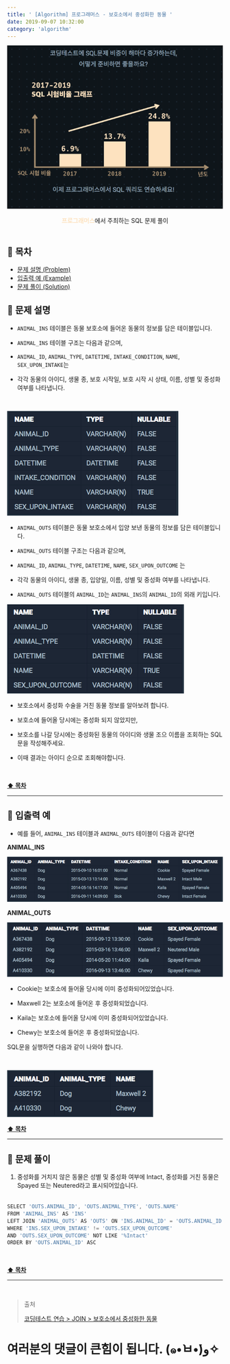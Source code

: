 ```yaml
---
title: ' [Algorithm] 프로그래머스 - 보호소에서 중성화한 동물 '
date: 2019-09-07 10:32:00
category: 'algorithm'
---
```


![](../../images/sql/logo.png)

<center><strong style="color:#FDE2BF">프로그래머스</strong>에서 주최하는 SQL 문제 풀이</center>

<br />

## **💎 목차**

- [문제 설명 (Problem)](#-문제-설명)
- [입출력 예 (Example)](#-입출력-예)
- [문제 풀이 (Solution)](#-문제-풀이)

## **📕 문제 설명**

- `ANIMAL_INS` 테이블은 동물 보호소에 들어온 동물의 정보를 담은 테이블입니다.

- `ANIMAL_INS` 테이블 구조는 다음과 같으며,

- `ANIMAL_ID`, `ANIMAL_TYPE`, `DATETIME`, `INTAKE_CONDITION`, `NAME`, `SEX_UPON_INTAKE`는

- 각각 동물의 아이디, 생물 종, 보호 시작일, 보호 시작 시 상태, 이름, 성별 및 중성화 여부를 나타냅니다.

<br />

![](../../images/sql/table.1.png)
<br />

- `ANIMAL_OUTS` 테이블은 동물 보호소에서 입양 보낸 동물의 정보를 담은 테이블입니다.

- `ANIMAL_OUTS` 테이블 구조는 다음과 같으며,

- `ANIMAL_ID`, `ANIMAL_TYPE`, `DATETIME`, `NAME`, `SEX_UPON_OUTCOME` 는

- 각각 동물의 아이디, 생물 종, 입양일, 이름, 성별 및 중성화 여부를 나타냅니다.

- `ANIMAL_OUTS` 테이블의 `ANIMAL_ID`는 `ANIMAL_INS`의 `ANIMAL_ID`의 외래 키입니다.

![](../../images/sql/table.2.png)
<br />

- 보호소에서 중성화 수술을 거친 동물 정보를 알아보려 합니다.

- 보호소에 들어올 당시에는 중성화 되지 않았지만,

- 보호소를 나갈 당시에는 중성화된 동물의 아이디와 생물 조으 이름을 조회하는 SQL문을 작성해주세요.

- 이때 결과는 아이디 순으로 조회해야합니다.

<br />

**[⬆ 목차](#-목차)**

---

## **📙 입출력 예**

- 예를 들어, `ANIMAL_INS` 테이블과 `ANIMAL_OUTS` 테이블이 다음과 같다면

**ANIMAL_INS**

![](../../images/sql/join/4-1.example.png)
<br />

**ANIMAL_OUTS**

![](../../images/sql/join/4-2.example.png)
<br />

- Cookie는 보호소에 들어올 당시에 이미 중성화되어있었습니다.

- Maxwell 2는 보호소에 들어온 후 중성화되었습니다.

- Kaila는 보호소에 들어올 당시에 이미 중성화되어있었습니다.

- Chewy는 보호소에 들어온 후 중성화되었습니다.

SQL문을 실행하면 다음과 같이 나와야 합니다.

<br />

![](../../images/sql/join/4-3.example.png)
<br />

**[⬆ 목차](#-목차)**

---

## **📘 문제 풀이**

1. 중성화를 거치지 않은 동물은 성별 및 중성화 여부에 Intact, 중성화를 거친 동물은 Spayed 또는 Neutered라고 표시되어있습니다.

```js

SELECT 'OUTS.ANIMAL_ID', 'OUTS.ANIMAL_TYPE', 'OUTS.NAME'
FROM 'ANIMAL_INS' AS 'INS'
LEFT JOIN 'ANIMAL_OUTS' AS 'OUTS' ON 'INS.ANIMAL_ID' = 'OUTS.ANIMAL_ID'
WHERE 'INS.SEX_UPON_INTAKE' != 'OUTS.SEX_UPON_OUTCOME'
AND 'OUTS.SEX_UPON_OUTCOME' NOT LIKE '%Intact'
ORDER BY 'OUTS.ANIMAL_ID' ASC

```

<br />

**[⬆ 목차](#-목차)**

---

<br />

> 출처
>
> <a href="https://programmers.co.kr/learn/courses/30/lessons/59045" target="_blank">코딩테스트 연습 > JOIN > 보호소에서 중성화한 동물</a>

# 여러분의 댓글이 큰힘이 됩니다. (๑•̀ㅂ•́)و✧
